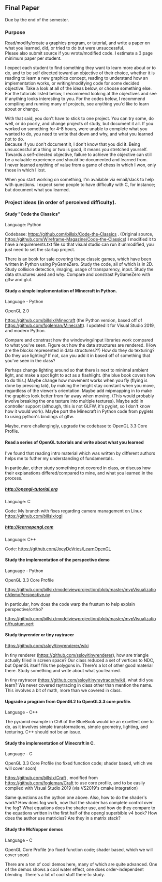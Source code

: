 ## Final Paper

Due by the end of the semester.

### Purpose

Read/modify/create a graphics program, or tutorial, and write a paper
on what you learned, did, or tried to do but were unsuccessful.  
Please also submit source if you wrote/modified code.
I estimate a 3 page minimum paper per student.

I expect each student to find something they want to learn more about or to do,
and to be self directed toward an objective of their choice, whether it is 
reading to learn a new graphics concept, reading to understand how an
implementation works, or writing/modifying code for some decided objective.
Take a look at all of the ideas below, or choose something else.  For the tutorials listed below,
I recommend looking at the objectives and see if anything looks interesting
to you.  For the codes below, I recommend compiling and running many of projects,
see anything you'd like to learn about or change.  

With that said, you don't have to stick to one project.  You can try some, do well,
or do poorly, and change projects of study, but document it all.  If you worked on
something for 4-8 hours, were unable to complete what you wanted to do, you need
to write that down and why, and what you learned not to do.  
Because if you don't document it, I don't know that you did
it.  Being unsuccessful at a thing or two is good, it means you stretched yourself.
Towards a self-directed objective, failure to achieve the objective can still
be a valuable experience and should be documented and learned from.  
I never learned anything of value
from a game of chess in which I won, only those in which I lost.

When you start working on something, I'm available via email/slack to help with
questions.  I expect some people to have difficulty with C, for instance; but 
document what you learned.


### Project ideas (in order of perceived difficulty).

#### Study "Code the Classics"

Language: Python

Codebase: https://github.com/billsix/Code-the-Classics .  (Original source,
https://github.com/Wireframe-Magazine/Code-the-Classics)  I modified
it to have a requirements.txt file so that visual studio can run
it unmodified, you just need to set the startup project.


There is an book for sale covering these classic games, which
have been written in Python using PyGameZero.  Study the code, all of which is
in 2D.  Study collision detection, imaging, usage of transparency, input.
Study the data structures used and why.
Compare and constrast PyGameZero with glfw and glut.


#### Study a simple implementation of Minecraft in Python.

Language - Python

OpenGL 2.0 

https://github.com/billsix/Minecraft (the Python version, based off of 
https://github.com/fogleman/Minecraft). I updated it for Visual Studio 2019, and modern Python.

Compare and constrast how the windowing/input libraries work compared to what you've seen.
Figure out how the data structures are rendered.  (How are the blocks represented in data structures??)
How do they do texturing?  Do they use lighting? If not, can you add it in based off of something
that you've seen in the class?  

Perhaps change lighting around so that there is 
next to minimal ambient light, and make a spot light to act as a flashlight. (the blue
book covers how to do this.)  Maybe change
how movement works when you fly (flying is done by pressing tab),  by making the height
stay constant when you move, regardless of the viewer's orientation.  Maybe add mipmapping
in to make the graphics look better from far away when moving. (This would probably involve breaking
the one texture into multiple textures).  Maybe add in controller support (although,
this is not GLFW, it's pyglet, so I don't know how it would work).  Maybe port the Minecraft in Python
code from pyglets to using python's bindings of glfw. 

Maybe, more challengingly, upgrade the codebase to OpenGL 3.3 Core Profile.


#### Read a series of OpenGL tutorials and write about what you learned

I've found that reading intro material which was written by different
authors helps me to futher my understanding of fundamentals.

In particular, either study something not covered in class, or discuss
how their explanations differed/compared to mine, and what you learned 
in the process.

##### http://opengl-tutorial.org

Language: C

Code: My branch with fixes regarding camera management on Linux https://github.com/billsix/ogl

##### http://learnopengl.com

Language: C++

Code: https://github.com/JoeyDeVries/LearnOpenGL

#### Study the implementation of the perspective demo

Language - Python

OpenGL 3.3 Core Profile

https://github.com/billsix/modelviewprojection/blob/master/mvpVisualization/demoPerspective.py

In particular, how does the code warp the frustum to help explain perspective/ortho?

https://github.com/billsix/modelviewprojection/blob/master/mvpVisualization/frustum.vert

#### Study tinyrender or tiny raytracer

https://github.com/ssloy/tinyrenderer/wiki

In tiny renderer (https://github.com/ssloy/tinyrenderer), how are triangle actually filled in screen space?  Our 
class reduced a set of vertices to NDC, but OpenGL itself fills
the polygons in.  There's a lot of other good material there.  Study something
and write about what you learned.

In tiny raytracer (https://github.com/ssloy/tinyraytracer/wiki), what did you learn?
We never covered raytracing in class other than mention the name.  This involves
a bit of math, more than we covered in class.

#### Upgrade a program from OpenGL2 to OpenGL3.3 core profile.

Language - C++

The pyramid example in Ch8 of the BlueBook would be an excellent one to do,
as it involves simple transformations, simple geometry, lighting, and texturing. 
C++ should not be an issue.


#### Study the implementation of Minecraft in C.

Language - C

OpenGL 3.3 Core Profile (no fixed function code; shader based, which we will cover
soon)

https://github.com/billsix/Craft , modified from https://github.com/fogleman/Craft
to use core profile, and to be easily compiled with Visual Studio 2019 (via 
VS2019's cmake integration)

Same questions as the python one above.  Also, how to do the shader's work?  How does fog work,
now that the shader has complete control over the fog?  What equations does the shader
use, and how do they compare to the equations written in the first half of the opengl 
superbible v4 book?  How does the author use matricies?  Are they in a matrix stack?


#### Study the McNopper demos

Language - C

OpenGL Core Profile (no fixed function code; shader based, which we will cover
soon)

There are a ton of cool demos here, many of which are quite advanced.  One of the 
demos shows a cool water effect, one does order-independent blending.  There's
a lot of cool stuff there to study.

  